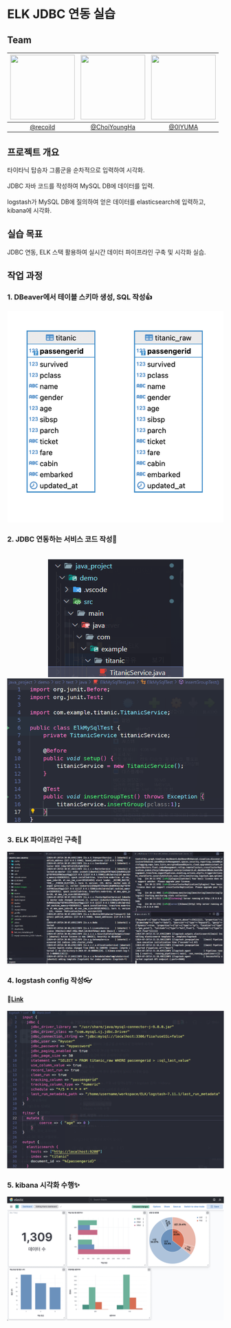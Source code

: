 # ELK JDBC 연동 실습

## Team

| <img src="https://avatars.githubusercontent.com/u/22585023?v=4" width="150" height="150"/> | <img src="https://avatars.githubusercontent.com/u/64997345?v=4" width="150" height="150"/> | <img src="https://avatars.githubusercontent.com/u/102151689?v=4" width="150" height="150"/> |
| :----------------------------------------------------------------------------------------: | :----------------------------------------------------------------------------------------: | :-----------------------------------------------------------------------------------------: |
|                           [@recoild](https://github.com/recoild)                           |             [@ChoiYoungHa](https://github.com/ChoiYoungHa)              |                            [@0lYUMA](https://github.com/0lYUMA)                             |

## 프로젝트 개요

타이타닉 탑승자 그룹군을 순차적으로 입력하여 시각화.<br><br>
JDBC 자바 코드를 작성하여 MySQL DB에 데이터를 입력.<br><br>
logstash가 MySQL DB에 질의하여 얻은 데이터를 elasticsearch에 입력하고, kibana에 시각화.

## 실습 목표

JDBC 연동, ELK 스택 활용하여 실시간 데이터 파이프라인 구축 및 시각화 실습.

## 작업 과정

### 1. DBeaver에서 테이블 스키마 생성, SQL 작성👍

<div align="center">
    <img src="github_images/erd.png" alt="작업 과정">
</div>

### 2. JDBC 연동하는 서비스 코드 작성🍕<br><br>

<div align="center">
    <img src="github_images/서비스_코드_작성.png" alt="작업 과정">
</div>

<div align="center">
    <img src="github_images/테스트_코드.png" alt="작업 과정">
</div>

### 3. ELK 파이프라인 구축🥩
 <div align="center">
     <img src="github_images/elk실행장면.png" alt="작업 과정">
 </div>

### 4. logstash config 작성👓
#### 🧧<a href="logstash/conf/titanic.conf">Link</a>
<div align="center">
    <img src="github_images/logstash_config.png" alt="작업 과정">
</div>

### 5. kibana 시각화 수행✨

<div align="center">
    <img src="github_images/kibana_dashboard.png" alt="작업 과정">
</div>
